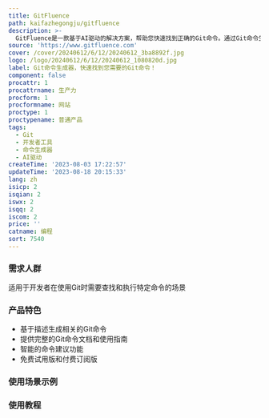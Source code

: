```yaml
---
title: GitFluence
path: kaifazhegongju/gitfluence
description: >-
  GitFluence是一款基于AI驱动的解决方案，帮助您快速找到正确的Git命令。通过Git命令生成器，您可以节省时间并提高工作效率。产品提供了智能的命令建议功能，根据您的描述，生成与之相关的Git命令。此外，GitFluence还提供了完整的Git命令文档和使用指南。定价方面，产品提供免费试用版和付费订阅版。GitFluence的定位是成为开发者们的Git助手，为他们提供更好的Git命令使用体验。
source: 'https://www.gitfluence.com'
cover: /cover/20240612/6/12/20240612_3ba8892f.jpg
logo: /logo/20240612/6/12/20240612_1080820d.jpg
label: Git命令生成器，快速找到您需要的Git命令！
component: false
procattr: 1
procattrname: 生产力
procform: 1
procformname: 网站
proctype: 1
proctypename: 普通产品
tags:
  - Git
  - 开发者工具
  - 命令生成器
  - AI驱动
createTime: '2023-08-03 17:22:57'
updateTime: '2023-08-18 20:15:33'
lang: zh
isicp: 2
isqian: 2
iswx: 2
isqq: 2
iscom: 2
price: ''
catname: 编程
sort: 7540
---
```




### 需求人群
适用于开发者在使用Git时需要查找和执行特定命令的场景

### 产品特色
- 基于描述生成相关的Git命令
- 提供完整的Git命令文档和使用指南
- 智能的命令建议功能
- 免费试用版和付费订阅版

### 使用场景示例


### 使用教程


  
